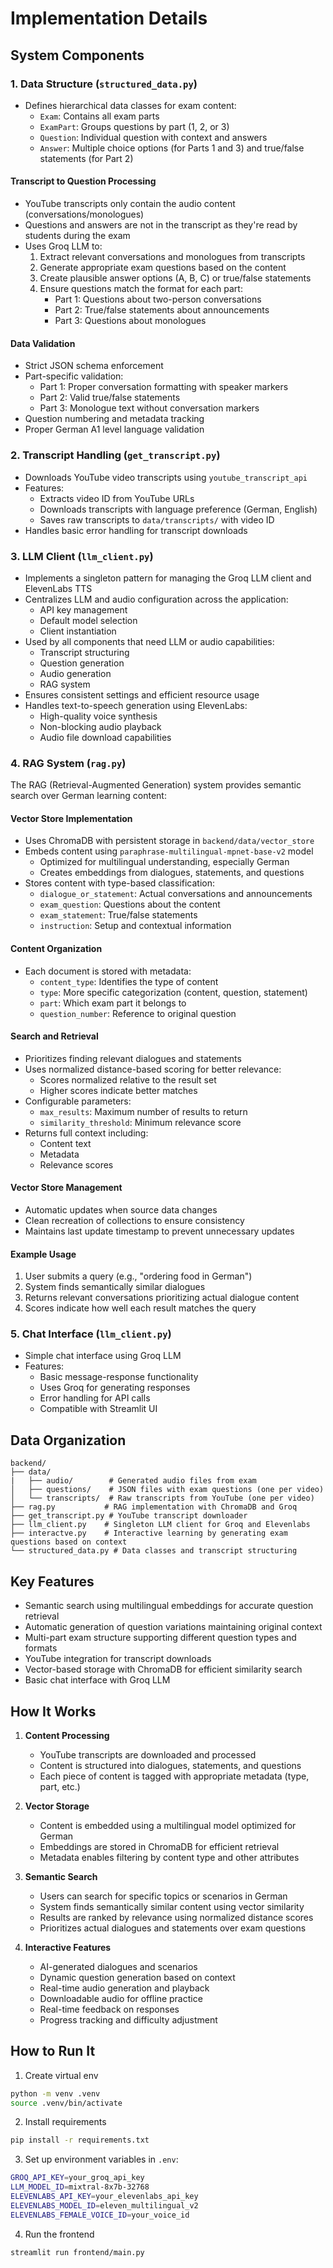 # Implementation Details

## System Components

### 1. Data Structure (`structured_data.py`)
- Defines hierarchical data classes for exam content:
  - `Exam`: Contains all exam parts
  - `ExamPart`: Groups questions by part (1, 2, or 3)
  - `Question`: Individual question with context and answers
  - `Answer`: Multiple choice options (for Parts 1 and 3) and true/false statements (for Part 2)

#### Transcript to Question Processing
- YouTube transcripts only contain the audio content (conversations/monologues)
- Questions and answers are not in the transcript as they're read by students during the exam
- Uses Groq LLM to:
  1. Extract relevant conversations and monologues from transcripts
  2. Generate appropriate exam questions based on the content
  3. Create plausible answer options (A, B, C) or true/false statements
  4. Ensure questions match the format for each part:
     - Part 1: Questions about two-person conversations
     - Part 2: True/false statements about announcements
     - Part 3: Questions about monologues

#### Data Validation
- Strict JSON schema enforcement
- Part-specific validation:
  - Part 1: Proper conversation formatting with speaker markers
  - Part 2: Valid true/false statements
  - Part 3: Monologue text without conversation markers
- Question numbering and metadata tracking
- Proper German A1 level language validation

### 2. Transcript Handling (`get_transcript.py`)
- Downloads YouTube video transcripts using `youtube_transcript_api`
- Features:
  - Extracts video ID from YouTube URLs
  - Downloads transcripts with language preference (German, English)
  - Saves raw transcripts to `data/transcripts/` with video ID
- Handles basic error handling for transcript downloads

### 3. LLM Client (`llm_client.py`)
- Implements a singleton pattern for managing the Groq LLM client and ElevenLabs TTS
- Centralizes LLM and audio configuration across the application:
  - API key management
  - Default model selection
  - Client instantiation
- Used by all components that need LLM or audio capabilities:
  - Transcript structuring
  - Question generation
  - Audio generation
  - RAG system
- Ensures consistent settings and efficient resource usage
- Handles text-to-speech generation using ElevenLabs:
  - High-quality voice synthesis
  - Non-blocking audio playback
  - Audio file download capabilities

### 4. RAG System (`rag.py`)
The RAG (Retrieval-Augmented Generation) system provides semantic search over German learning content:

#### Vector Store Implementation
- Uses ChromaDB with persistent storage in `backend/data/vector_store`
- Embeds content using `paraphrase-multilingual-mpnet-base-v2` model
  - Optimized for multilingual understanding, especially German
  - Creates embeddings from dialogues, statements, and questions
- Stores content with type-based classification:
  - `dialogue_or_statement`: Actual conversations and announcements
  - `exam_question`: Questions about the content
  - `exam_statement`: True/false statements
  - `instruction`: Setup and contextual information

#### Content Organization
- Each document is stored with metadata:
  - `content_type`: Identifies the type of content
  - `type`: More specific categorization (content, question, statement)
  - `part`: Which exam part it belongs to
  - `question_number`: Reference to original question

#### Search and Retrieval
- Prioritizes finding relevant dialogues and statements
- Uses normalized distance-based scoring for better relevance:
  - Scores normalized relative to the result set
  - Higher scores indicate better matches
- Configurable parameters:
  - `max_results`: Maximum number of results to return
  - `similarity_threshold`: Minimum relevance score
- Returns full context including:
  - Content text
  - Metadata
  - Relevance scores

#### Vector Store Management
- Automatic updates when source data changes
- Clean recreation of collections to ensure consistency
- Maintains last update timestamp to prevent unnecessary updates

#### Example Usage
1. User submits a query (e.g., "ordering food in German")
2. System finds semantically similar dialogues
3. Returns relevant conversations prioritizing actual dialogue content
4. Scores indicate how well each result matches the query

### 5. Chat Interface (`llm_client.py`)
- Simple chat interface using Groq LLM
- Features:
  - Basic message-response functionality
  - Uses Groq for generating responses
  - Error handling for API calls
  - Compatible with Streamlit UI

## Data Organization

```
backend/
├── data/
|   ├── audio/        # Generated audio files from exam
│   ├── questions/    # JSON files with exam questions (one per video)
│   └── transcripts/  # Raw transcripts from YouTube (one per video)
├── rag.py           # RAG implementation with ChromaDB and Groq
├── get_transcript.py # YouTube transcript downloader
├── llm_client.py    # Singleton LLM client for Groq and Elevenlabs
├── interactve.py    # Interactive learning by generating exam questions based on context
└── structured_data.py # Data classes and transcript structuring
```

## Key Features
- Semantic search using multilingual embeddings for accurate question retrieval
- Automatic generation of question variations maintaining original context
- Multi-part exam structure supporting different question types and formats
- YouTube integration for transcript downloads
- Vector-based storage with ChromaDB for efficient similarity search
- Basic chat interface with Groq LLM

## How It Works

1. **Content Processing**
   - YouTube transcripts are downloaded and processed
   - Content is structured into dialogues, statements, and questions
   - Each piece of content is tagged with appropriate metadata (type, part, etc.)

2. **Vector Storage**
   - Content is embedded using a multilingual model optimized for German
   - Embeddings are stored in ChromaDB for efficient retrieval
   - Metadata enables filtering by content type and other attributes

3. **Semantic Search**
   - Users can search for specific topics or scenarios in German
   - System finds semantically similar content using vector similarity
   - Results are ranked by relevance using normalized distance scores
   - Prioritizes actual dialogues and statements over exam questions

4. **Interactive Features**
   - AI-generated dialogues and scenarios
   - Dynamic question generation based on context
   - Real-time audio generation and playback
   - Downloadable audio for offline practice
   - Real-time feedback on responses
   - Progress tracking and difficulty adjustment

## How to Run It
1. Create virtual env
```sh
python -m venv .venv
source .venv/bin/activate
```

2. Install requirements
```sh
pip install -r requirements.txt
```

3. Set up environment variables in `.env`:
```sh
GROQ_API_KEY=your_groq_api_key
LLM_MODEL_ID=mixtral-8x7b-32768
ELEVENLABS_API_KEY=your_elevenlabs_api_key
ELEVENLABS_MODEL_ID=eleven_multilingual_v2
ELEVENLABS_FEMALE_VOICE_ID=your_voice_id
```

4. Run the frontend
```sh
streamlit run frontend/main.py
```